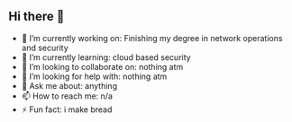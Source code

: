 ## Hi there 👋

- 🔭 I’m currently working on: Finishing my degree in network operations and security
- 🌱 I’m currently learning: cloud based security
- 👯 I’m looking to collaborate on: nothing atm
- 🤔 I’m looking for help with: nothing atm
- 💬 Ask me about: anything
- 📫 How to reach me: n/a
- ⚡ Fun fact: i make bread

